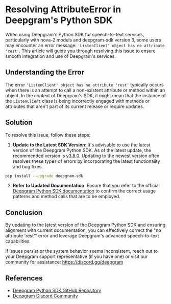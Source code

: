 # Resolving AttributeError in Deepgram's Python SDK

When using Deepgram's Python SDK for speech-to-text services, particularly with nova-2 models and deepgram-sdk version 3, some users may encounter an error message: `'ListenClient' object has no attribute 'rest'`. This article will guide you through resolving this issue to ensure smooth integration and use of Deepgram's services.

## Understanding the Error

The error `'ListenClient' object has no attribute 'rest'` typically occurs when there is an attempt to call a non-existent attribute or method within an object. In the context of Deepgram's SDK, it might mean that the instance of the `ListenClient` class is being incorrectly engaged with methods or attributes that aren't part of its current release or require updates.

## Solution

To resolve this issue, follow these steps:

1. **Update to the Latest SDK Version**: It's advisable to use the latest version of the Deepgram Python SDK. As of the latest update, the recommended version is [v3.8.0](https://github.com/deepgram/deepgram-python-sdk/releases/tag/v3.8.0). Updating to the newest version often resolves these types of errors by incorporating the latest functionality and bug fixes.

```bash
pip install --upgrade deepgram-sdk
```

2. **Refer to Updated Documentation**: Ensure that you refer to the official [Deepgram Python SDK documentation](https://github.com/deepgram/deepgram-python-sdk) to confirm the correct usage patterns and method calls that are to be employed.

## Conclusion

By updating to the latest version of the Deepgram Python SDK and ensuring alignment with current documentation, you can effectively correct the "no attribute 'rest'" error and leverage Deepgram's advanced speech-to-text capabilities.

If issues persist or the system behavior seems inconsistent, reach out to your Deepgram support representative (if you have one) or visit our community for assistance: https://discord.gg/deepgram

## References

- [Deepgram Python SDK GitHub Repository](https://github.com/deepgram/deepgram-python-sdk)
- [Deepgram Discord Community](https://discord.gg/deepgram)
